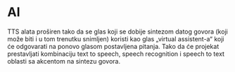 # AI
TTS alata proširen tako da se glas koji se dobije sintezom datog govora (koji može biti i u tom trenutku snimljen) koristi 
kao glas „virtual assistent-a“ koji će odgovarati na ponovo glasom postavljena pitanja. Tako da će 
projekat prestavljati kombinaciju text to speech, speech recognition i speech to text oblasti sa 
akcentom na sintezu govora. 
